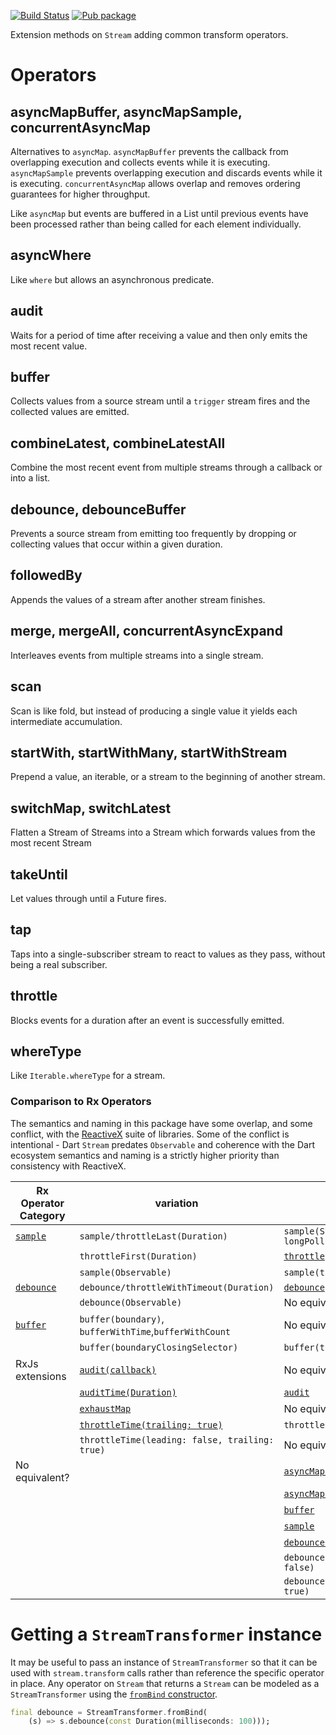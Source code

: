 [![Build Status](https://travis-ci.org/dart-lang/stream_transform.svg?branch=master)](https://travis-ci.org/dart-lang/stream_transform)
[![Pub package](https://img.shields.io/pub/v/stream_transform.svg)](https://pub.dev/packages/stream_transform)

Extension methods on `Stream` adding common transform operators.

# Operators

## asyncMapBuffer, asyncMapSample, concurrentAsyncMap

Alternatives to `asyncMap`. `asyncMapBuffer` prevents the callback from
overlapping execution and collects events while it is executing.
`asyncMapSample` prevents overlapping execution and discards events while it is
executing. `concurrentAsyncMap` allows overlap and removes ordering guarantees
for higher throughput.

Like `asyncMap` but events are buffered in a List until previous events have
been processed rather than being called for each element individually.

## asyncWhere

Like `where` but allows an asynchronous predicate.

## audit

Waits for a period of time after receiving a value and then only emits the most
recent value.

## buffer

Collects values from a source stream until a `trigger` stream fires and the
collected values are emitted.

## combineLatest, combineLatestAll

Combine the most recent event from multiple streams through a callback or into a
list.

## debounce, debounceBuffer

Prevents a source stream from emitting too frequently by dropping or collecting
values that occur within a given duration.

## followedBy

Appends the values of a stream after another stream finishes.

## merge, mergeAll, concurrentAsyncExpand

Interleaves events from multiple streams into a single stream.

## scan

Scan is like fold, but instead of producing a single value it yields each
intermediate accumulation.

## startWith, startWithMany, startWithStream

Prepend a value, an iterable, or a stream to the beginning of another stream.

## switchMap, switchLatest

Flatten a Stream of Streams into a Stream which forwards values from the most
recent Stream

## takeUntil

Let values through until a Future fires.

## tap

Taps into a single-subscriber stream to react to values as they pass, without
being a real subscriber.

## throttle

Blocks events for a duration after an event is successfully emitted.

## whereType

Like `Iterable.whereType` for a stream.

### Comparison to Rx Operators

The semantics and naming in this package have some overlap, and some conflict,
with the [ReactiveX](https://reactivex.io/) suite of libraries. Some of the
conflict is intentional - Dart `Stream` predates `Observable` and coherence with
the Dart ecosystem semantics and naming is a strictly higher priority than
consistency with ReactiveX.

Rx Operator Category      | variation                                              | `stream_transform`
------------------------- | ------------------------------------------------------ | ------------------
[`sample`][rx_sample]     | `sample/throttleLast(Duration)`                        | `sample(Stream.periodic(Duration), longPoll: false)`
&#x200B;                  | `throttleFirst(Duration)`                              | [`throttle`][throttle]
&#x200B;                  | `sample(Observable)`                                   | `sample(trigger, longPoll: false)`
[`debounce`][rx_debounce] | `debounce/throttleWithTimeout(Duration)`               | [`debounce`][debounce]
&#x200B;                  | `debounce(Observable)`                                 | No equivalent
[`buffer`][rx_buffer]     | `buffer(boundary)`, `bufferWithTime`,`bufferWithCount` | No equivalent
&#x200B;                  | `buffer(boundaryClosingSelector)`                      | `buffer(trigger, longPoll: false)`
RxJs extensions           | [`audit(callback)`][rxjs_audit]                        | No equivalent
&#x200B;                  | [`auditTime(Duration)`][rxjs_auditTime]                | [`audit`][audit]
&#x200B;                  | [`exhaustMap`][rxjs_exhaustMap]                        | No equivalent
&#x200B;                  | [`throttleTime(trailing: true)`][rxjs_throttleTime]    | `throttle(trailing: true)`
&#x200B;                  | `throttleTime(leading: false, trailing: true)`         | No equivalent
No equivalent?            |                                                        | [`asyncMapBuffer`][asyncMapBuffer]
&#x200B;                  |                                                        | [`asyncMapSample`][asyncMapSample]
&#x200B;                  |                                                        | [`buffer`][buffer]
&#x200B;                  |                                                        | [`sample`][sample]
&#x200B;                  |                                                        | [`debounceBuffer`][debounceBuffer]
&#x200B;                  |                                                        | `debounce(leading: true, trailing: false)`
&#x200B;                  |                                                        | `debounce(leading: true, trailing: true)`

[rx_sample]:https://reactivex.io/documentation/operators/sample.html
[rx_debounce]:https://reactivex.io/documentation/operators/debounce.html
[rx_buffer]:https://reactivex.io/documentation/operators/buffer.html
[rxjs_audit]:https://rxjs.dev/api/operators/audit
[rxjs_auditTime]:https://rxjs.dev/api/operators/auditTime
[rxjs_throttleTime]:https://rxjs.dev/api/operators/throttleTime
[rxjs_exhaustMap]:https://rxjs.dev/api/operators/exhaustMap
[asyncMapBuffer]:https://pub.dev/documentation/stream_transform/latest/stream_transform/AsyncMap/asyncMapBuffer.html
[asyncMapSample]:https://pub.dev/documentation/stream_transform/latest/stream_transform/AsyncMap/asyncMapSample.html
[audit]:https://pub.dev/documentation/stream_transform/latest/stream_transform/RateLimit/audit.html
[buffer]:https://pub.dev/documentation/stream_transform/latest/stream_transform/RateLimit/buffer.html
[sample]:https://pub.dev/documentation/stream_transform/latest/stream_transform/RateLimit/sample.html
[debounceBuffer]:https://pub.dev/documentation/stream_transform/latest/stream_transform/RateLimit/debounceBuffer.html
[debounce]:https://pub.dev/documentation/stream_transform/latest/stream_transform/RateLimit/debounce.html
[throttle]:https://pub.dev/documentation/stream_transform/latest/stream_transform/RateLimit/throttle.html

# Getting a `StreamTransformer` instance

It may be useful to pass an instance of `StreamTransformer` so that it can be
used with `stream.transform` calls rather than reference the specific operator
in place. Any operator on `Stream` that returns a `Stream` can be modeled as a
`StreamTransformer` using the [`fromBind` constructor][fromBind].

```dart
final debounce = StreamTransformer.fromBind(
    (s) => s.debounce(const Duration(milliseconds: 100)));
```

[fromBind]: https://api.dart.dev/stable/dart-async/StreamTransformer/StreamTransformer.fromBind.html
